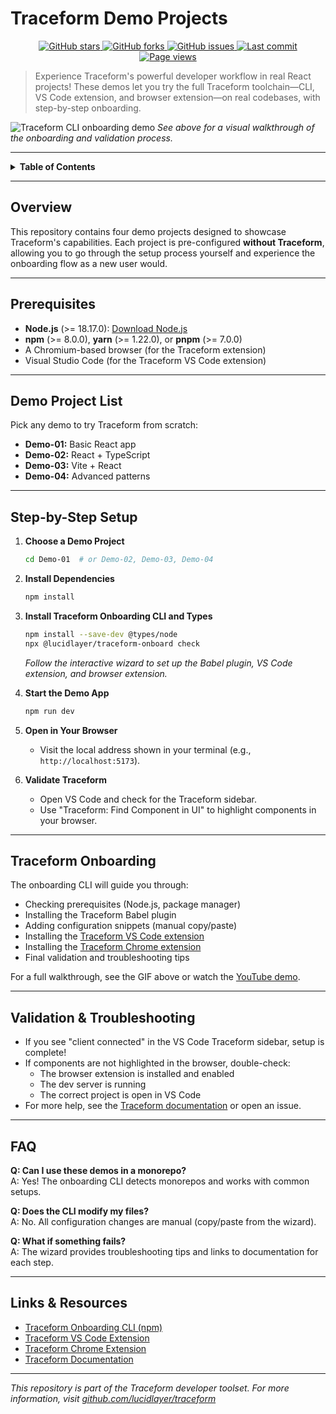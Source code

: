 # Traceform Demo Projects

<p align="center">
  <a href="https://github.com/lucidlayer/traceform-demo/stargazers">
    <img src="https://img.shields.io/github/stars/lucidlayer/traceform-demo?style=social" alt="GitHub stars" />
  </a>
  <a href="https://github.com/lucidlayer/traceform-demo/network/members">
    <img src="https://img.shields.io/github/forks/lucidlayer/traceform-demo?style=social" alt="GitHub forks" />
  </a>
  <a href="https://github.com/lucidlayer/traceform-demo/issues">
    <img src="https://img.shields.io/github/issues/lucidlayer/traceform-demo.svg" alt="GitHub issues" />
  </a>
  <a href="https://github.com/lucidlayer/traceform-demo/commits/main">
    <img src="https://img.shields.io/github/last-commit/lucidlayer/traceform-demo.svg" alt="Last commit" />
  </a>
  <a href="https://github.com/lucidlayer/traceform-demo">
    <img src="https://visitor-badge.laobi.icu/badge?page_id=lucidlayer.traceform-demo" alt="Page views" />
  </a>
</p>

> Experience Traceform's powerful developer workflow in real React projects! These demos let you try the full Traceform toolchain—CLI, VS Code extension, and browser extension—on real codebases, with step-by-step onboarding.

![Traceform CLI onboarding demo](.github/demo.gif)
*See above for a visual walkthrough of the onboarding and validation process.*

---

<details>
<summary><strong>Table of Contents</strong></summary>

- [Overview](#overview)
- [Prerequisites](#prerequisites)
- [Demo Project List](#demo-project-list)
- [Step-by-Step Setup](#step-by-step-setup)
- [Traceform Onboarding](#traceform-onboarding)
- [Validation & Troubleshooting](#validation--troubleshooting)
- [FAQ](#faq)
- [Links & Resources](#links--resources)

</details>

---

## Overview

This repository contains four demo projects designed to showcase Traceform's capabilities. Each project is pre-configured **without Traceform**, allowing you to go through the setup process yourself and experience the onboarding flow as a new user would.

---

## Prerequisites

- **Node.js** (>= 18.17.0): [Download Node.js](https://nodejs.org/)
- **npm** (>= 8.0.0), **yarn** (>= 1.22.0), or **pnpm** (>= 7.0.0)
- A Chromium-based browser (for the Traceform extension)
- Visual Studio Code (for the Traceform VS Code extension)

---

## Demo Project List

Pick any demo to try Traceform from scratch:

- **Demo-01:** Basic React app
- **Demo-02:** React + TypeScript
- **Demo-03:** Vite + React
- **Demo-04:** Advanced patterns

---

## Step-by-Step Setup

1. **Choose a Demo Project**
   ```bash
   cd Demo-01  # or Demo-02, Demo-03, Demo-04
   ```
2. **Install Dependencies**
   ```bash
   npm install
   ```
3. **Install Traceform Onboarding CLI and Types**
   ```bash
   npm install --save-dev @types/node
   npx @lucidlayer/traceform-onboard check
   ```
   _Follow the interactive wizard to set up the Babel plugin, VS Code extension, and browser extension._

4. **Start the Demo App**
   ```bash
   npm run dev
   ```
5. **Open in Your Browser**
   - Visit the local address shown in your terminal (e.g., `http://localhost:5173`).

6. **Validate Traceform**
   - Open VS Code and check for the Traceform sidebar.
   - Use "Traceform: Find Component in UI" to highlight components in your browser.

---

## Traceform Onboarding

The onboarding CLI will guide you through:
- Checking prerequisites (Node.js, package manager)
- Installing the Traceform Babel plugin
- Adding configuration snippets (manual copy/paste)
- Installing the [Traceform VS Code extension](https://marketplace.visualstudio.com/items?itemName=LucidLayer.traceform-vscode)
- Installing the [Traceform Chrome extension](https://chromewebstore.google.com/detail/giidcepndnnabhfkopmgcnpnnilkaefa)
- Final validation and troubleshooting tips

For a full walkthrough, see the GIF above or watch the [YouTube demo](https://www.youtube.com/watch?v=0ZnyWkS2g44).

---

## Validation & Troubleshooting

- If you see "client connected" in the VS Code Traceform sidebar, setup is complete!
- If components are not highlighted in the browser, double-check:
  - The browser extension is installed and enabled
  - The dev server is running
  - The correct project is open in VS Code
- For more help, see the [Traceform documentation](https://github.com/lucidlayer/traceform) or open an issue.

---

## FAQ

**Q: Can I use these demos in a monorepo?**  
A: Yes! The onboarding CLI detects monorepos and works with common setups.

**Q: Does the CLI modify my files?**  
A: No. All configuration changes are manual (copy/paste from the wizard).

**Q: What if something fails?**  
A: The wizard provides troubleshooting tips and links to documentation for each step.

---

## Links & Resources

- [Traceform Onboarding CLI (npm)](https://www.npmjs.com/package/@lucidlayer/traceform-onboard)
- [Traceform VS Code Extension](https://marketplace.visualstudio.com/items?itemName=LucidLayer.traceform-vscode)
- [Traceform Chrome Extension](https://chromewebstore.google.com/detail/giidcepndnnabhfkopmgcnpnnilkaefa)
- [Traceform Documentation](https://github.com/lucidlayer/traceform)

---

*This repository is part of the Traceform developer toolset. For more information, visit [github.com/lucidlayer/traceform](https://github.com/lucidlayer/traceform)*
